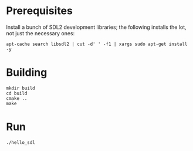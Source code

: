 # Prerequisites

Install a bunch of SDL2 development libraries; the following installs the lot, not just the necessary ones:

```
apt-cache search libsdl2 | cut -d' ' -f1 | xargs sudo apt-get install -y
```

# Building

```
mkdir build
cd build
cmake ..
make
```

# Run

```
./hello_sdl
```
